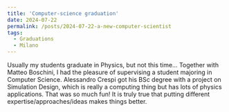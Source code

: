 ```yaml
---
title: 'Computer-science graduation'
date: 2024-07-22
permalink: /posts/2024-07-22-a-new-computer-scientist
tags:
  - Graduations
  - Milano
---
```


Usually my students graduate in Physics, but not this time… Together with Matteo Boschini, I had the pleasure of supervising a student majoring in Computer Science. Alessandro Crespi got his BSc degree with a project on Simulation Design, which is really a computing thing but has lots of physics applications. That was so much fun! It is truly true that putting different expertise/approaches/ideas makes things better.

